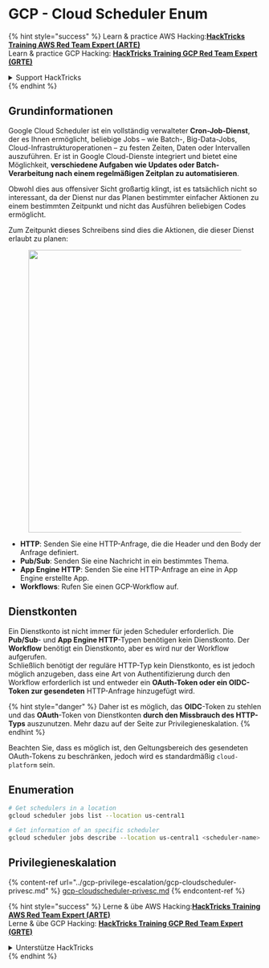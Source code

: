 # GCP - Cloud Scheduler Enum

{% hint style="success" %}
Learn & practice AWS Hacking:<img src="../../../.gitbook/assets/image (1).png" alt="" data-size="line">[**HackTricks Training AWS Red Team Expert (ARTE)**](https://training.hacktricks.xyz/courses/arte)<img src="../../../.gitbook/assets/image (1).png" alt="" data-size="line">\
Learn & practice GCP Hacking: <img src="../../../.gitbook/assets/image (2).png" alt="" data-size="line">[**HackTricks Training GCP Red Team Expert (GRTE)**<img src="../../../.gitbook/assets/image (2).png" alt="" data-size="line">](https://training.hacktricks.xyz/courses/grte)

<details>

<summary>Support HackTricks</summary>

* Check the [**subscription plans**](https://github.com/sponsors/carlospolop)!
* **Join the** 💬 [**Discord group**](https://discord.gg/hRep4RUj7f) or the [**telegram group**](https://t.me/peass) or **follow** us on **Twitter** 🐦 [**@hacktricks\_live**](https://twitter.com/hacktricks\_live)**.**
* **Share hacking tricks by submitting PRs to the** [**HackTricks**](https://github.com/carlospolop/hacktricks) and [**HackTricks Cloud**](https://github.com/carlospolop/hacktricks-cloud) github repos.

</details>
{% endhint %}

## Grundinformationen

Google Cloud Scheduler ist ein vollständig verwalteter **Cron-Job-Dienst**, der es Ihnen ermöglicht, beliebige Jobs – wie Batch-, Big-Data-Jobs, Cloud-Infrastrukturoperationen – zu festen Zeiten, Daten oder Intervallen auszuführen. Er ist in Google Cloud-Dienste integriert und bietet eine Möglichkeit, **verschiedene Aufgaben wie Updates oder Batch-Verarbeitung nach einem regelmäßigen Zeitplan zu automatisieren**.

Obwohl dies aus offensiver Sicht großartig klingt, ist es tatsächlich nicht so interessant, da der Dienst nur das Planen bestimmter einfacher Aktionen zu einem bestimmten Zeitpunkt und nicht das Ausführen beliebigen Codes ermöglicht.

Zum Zeitpunkt dieses Schreibens sind dies die Aktionen, die dieser Dienst erlaubt zu planen:

<figure><img src="../../../.gitbook/assets/image (347).png" alt="" width="563"><figcaption></figcaption></figure>

* **HTTP**: Senden Sie eine HTTP-Anfrage, die die Header und den Body der Anfrage definiert.
* **Pub/Sub**: Senden Sie eine Nachricht in ein bestimmtes Thema.
* **App Engine HTTP**: Senden Sie eine HTTP-Anfrage an eine in App Engine erstellte App.
* **Workflows**: Rufen Sie einen GCP-Workflow auf.

## Dienstkonten

Ein Dienstkonto ist nicht immer für jeden Scheduler erforderlich. Die **Pub/Sub**- und **App Engine HTTP**-Typen benötigen kein Dienstkonto. Der **Workflow** benötigt ein Dienstkonto, aber es wird nur der Workflow aufgerufen.\
Schließlich benötigt der reguläre HTTP-Typ kein Dienstkonto, es ist jedoch möglich anzugeben, dass eine Art von Authentifizierung durch den Workflow erforderlich ist und entweder ein **OAuth-Token oder ein OIDC-Token zur gesendeten** HTTP-Anfrage hinzugefügt wird.

{% hint style="danger" %}
Daher ist es möglich, das **OIDC**-Token zu stehlen und das **OAuth**-Token von Dienstkonten **durch den Missbrauch des HTTP-Typs** auszunutzen. Mehr dazu auf der Seite zur Privilegieneskalation.
{% endhint %}

Beachten Sie, dass es möglich ist, den Geltungsbereich des gesendeten OAuth-Tokens zu beschränken, jedoch wird es standardmäßig `cloud-platform` sein.

## Enumeration
```bash
# Get schedulers in a location
gcloud scheduler jobs list --location us-central1

# Get information of an specific scheduler
gcloud scheduler jobs describe --location us-central1 <scheduler-name>
```
## Privilegieneskalation

{% content-ref url="../gcp-privilege-escalation/gcp-cloudscheduler-privesc.md" %}
[gcp-cloudscheduler-privesc.md](../gcp-privilege-escalation/gcp-cloudscheduler-privesc.md)
{% endcontent-ref %}

{% hint style="success" %}
Lerne & übe AWS Hacking:<img src="../../../.gitbook/assets/image (1).png" alt="" data-size="line">[**HackTricks Training AWS Red Team Expert (ARTE)**](https://training.hacktricks.xyz/courses/arte)<img src="../../../.gitbook/assets/image (1).png" alt="" data-size="line">\
Lerne & übe GCP Hacking: <img src="../../../.gitbook/assets/image (2).png" alt="" data-size="line">[**HackTricks Training GCP Red Team Expert (GRTE)**<img src="../../../.gitbook/assets/image (2).png" alt="" data-size="line">](https://training.hacktricks.xyz/courses/grte)

<details>

<summary>Unterstütze HackTricks</summary>

* Überprüfe die [**Abonnementpläne**](https://github.com/sponsors/carlospolop)!
* **Tritt der** 💬 [**Discord-Gruppe**](https://discord.gg/hRep4RUj7f) oder der [**Telegram-Gruppe**](https://t.me/peass) bei oder **folge** uns auf **Twitter** 🐦 [**@hacktricks\_live**](https://twitter.com/hacktricks\_live)**.**
* **Teile Hacking-Tricks, indem du PRs zu den** [**HackTricks**](https://github.com/carlospolop/hacktricks) und [**HackTricks Cloud**](https://github.com/carlospolop/hacktricks-cloud) GitHub-Repos einreichst.

</details>
{% endhint %}
